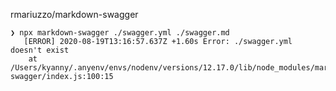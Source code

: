 rmariuzzo/markdown-swagger

    ❯ npx markdown-swagger ./swagger.yml ./swagger.md
       [ERROR] 2020-08-19T13:16:57.637Z +1.60s Error: ./swagger.yml doesn't exist
        at /Users/kyanny/.anyenv/envs/nodenv/versions/12.17.0/lib/node_modules/markdown-swagger/index.js:100:15
